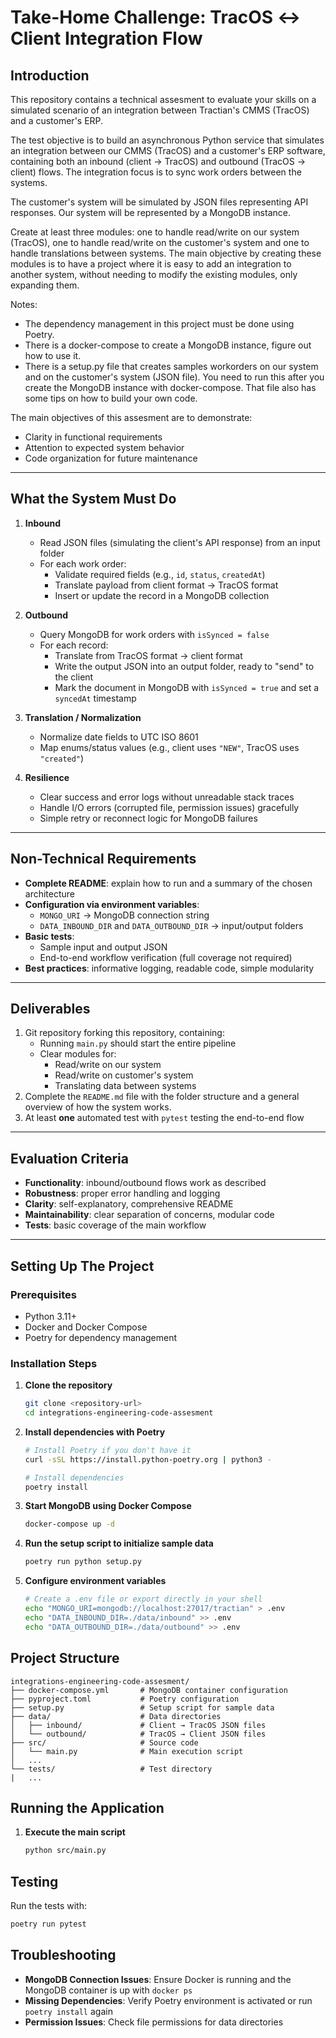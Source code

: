 # Take-Home Challenge: TracOS ↔ Client Integration Flow

## Introduction

This repository contains a technical assesment to evaluate your skills on a simulated scenario of an integration between Tractian's CMMS (TracOS) and a customer's ERP.

The test objective is to build an asynchronous Python service that simulates an integration between our CMMS (TracOS) and a customer's ERP software, containing both an inbound (client → TracOS) and outbound (TracOS → client) flows. The integration focus is to sync work orders between the systems.

The customer's system will be simulated by JSON files representing API responses. Our system will be represented by a MongoDB instance.

Create at least three modules: one to handle read/write on our system (TracOS), one to handle read/write on the customer's system and one to handle translations between systems. The main objective by creating these modules is to have a project where it is easy to add an integration to another system, without needing to modify the existing modules, only expanding them.

Notes: 
- The dependency management in this project must be done using Poetry.
- There is a docker-compose to create a MongoDB instance, figure out how to use it.
- There is a setup.py file that creates samples workorders on our system and on the customer's system (JSON file). You need to run this after you create the MongoDB instance with docker-compose. That file also has some tips on how to build your own code.

The main objectives of this assesment are to demonstrate:

- Clarity in functional requirements  
- Attention to expected system behavior  
- Code organization for future maintenance  

---

## What the System Must Do

1. **Inbound**  
   - Read JSON files (simulating the client's API response) from an input folder  
   - For each work order:  
     - Validate required fields (e.g., `id`, `status`, `createdAt`)  
     - Translate payload from client format → TracOS format  
     - Insert or update the record in a MongoDB collection  

2. **Outbound**  
   - Query MongoDB for work orders with `isSynced = false`  
   - For each record:  
     - Translate from TracOS format → client format  
     - Write the output JSON into an output folder, ready to "send" to the client  
     - Mark the document in MongoDB with `isSynced = true` and set a `syncedAt` timestamp  

3. **Translation / Normalization**  
   - Normalize date fields to UTC ISO 8601  
   - Map enums/status values (e.g., client uses `"NEW"`, TracOS uses `"created"`)  

4. **Resilience**  
   - Clear success and error logs without unreadable stack traces  
   - Handle I/O errors (corrupted file, permission issues) gracefully  
   - Simple retry or reconnect logic for MongoDB failures  

---

## Non-Technical Requirements

- **Complete README**: explain how to run and a summary of the chosen architecture
- **Configuration via environment variables**:  
  - `MONGO_URI` → MongoDB connection string  
  - `DATA_INBOUND_DIR` and `DATA_OUTBOUND_DIR` → input/output folders  
- **Basic tests**:  
  - Sample input and output JSON  
  - End-to-end workflow verification (full coverage not required)  
- **Best practices**: informative logging, readable code, simple modularity  

---

## Deliverables

1. Git repository forking this repository, containing:  
   - Running `main.py` should start the entire pipeline  
   - Clear modules for:  
     - Read/write on our system
     - Read/write on customer's system
     - Translating data between systems
2. Complete the `README.md` file with the folder structure and a general overview of how the system works.  
3. At least **one** automated test with `pytest` testing the end-to-end flow  

---
## Evaluation Criteria

- **Functionality**: inbound/outbound flows work as described  
- **Robustness**: proper error handling and logging  
- **Clarity**: self-explanatory, comprehensive README  
- **Maintainability**: clear separation of concerns, modular code  
- **Tests**: basic coverage of the main workflow  

---

## Setting Up The Project

### Prerequisites

- Python 3.11+
- Docker and Docker Compose
- Poetry for dependency management

### Installation Steps

1. **Clone the repository**
   ```bash
   git clone <repository-url>
   cd integrations-engineering-code-assesment
   ```

2. **Install dependencies with Poetry**
   ```bash
   # Install Poetry if you don't have it
   curl -sSL https://install.python-poetry.org | python3 -
   
   # Install dependencies
   poetry install
   ```

3. **Start MongoDB using Docker Compose**
   ```bash
   docker-compose up -d
   ```

4. **Run the setup script to initialize sample data**
   ```bash
   poetry run python setup.py
   ```

5. **Configure environment variables**
   ```bash
   # Create a .env file or export directly in your shell
   echo "MONGO_URI=mongodb://localhost:27017/tractian" > .env
   echo "DATA_INBOUND_DIR=./data/inbound" >> .env
   echo "DATA_OUTBOUND_DIR=./data/outbound" >> .env
   ```

## Project Structure

```
integrations-engineering-code-assesment/
├── docker-compose.yml       # MongoDB container configuration
├── pyproject.toml           # Poetry configuration
├── setup.py                 # Setup script for sample data
├── data/                    # Data directories
│   ├── inbound/             # Client → TracOS JSON files
│   └── outbound/            # TracOS → Client JSON files
├── src/                     # Source code
│   └── main.py              # Main execution script
│   ...
└── tests/                   # Test directory
|   ...
```

## Running the Application

1. **Execute the main script**
   ```bash
   python src/main.py
   ```

## Testing

Run the tests with:
```bash
poetry run pytest
```

## Troubleshooting

- **MongoDB Connection Issues**: Ensure Docker is running and the MongoDB container is up with `docker ps`
- **Missing Dependencies**: Verify Poetry environment is activated or run `poetry install` again
- **Permission Issues**: Check file permissions for data directories


